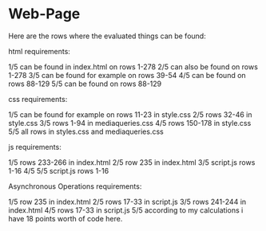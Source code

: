 # Web-Page
Here are the rows where the evaluated things can be found:

html requirements:

1/5 can be found in index.html on rows 1-278
2/5 can also be found on rows 1-278
3/5 can be found for example on rows 39-54
4/5 can be found on rows 88-129
5/5 can be found on rows 88-129

css requirements:

1/5 can be found for example on rows 11-23 in style.css
2/5 rows 32-46 in style.css
3/5 rows 1-94 in mediaqueries.css
4/5 rows 150-178 in style.css
5/5 all rows in styles.css and mediaqueries.css

js requirements:

1/5 rows 233-266 in index.html
2/5 row 235 in index.html
3/5 script.js rows 1-16
4/5 
5/5 script.js rows 1-16

Asynchronous Operations requirements:

1/5 row 235 in index.html
2/5 rows 17-33 in script.js
3/5 rows 241-244 in index.html
4/5 rows 17-33 in script.js
5/5
according to my calculations i have 18 points worth of code here.
